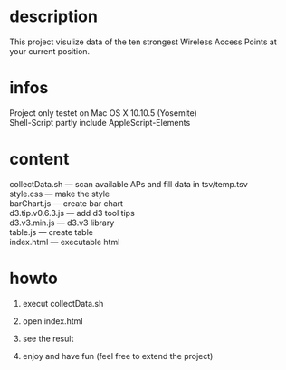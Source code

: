 # description
This project visulize data of the ten strongest Wireless Access Points at your current position.

# infos

Project only testet on Mac OS X 10.10.5 (Yosemite) <br/>
Shell-Script partly include AppleScript-Elements

# content

collectData.sh			— scan available APs and fill data in tsv/temp.tsv <br/>
style.css           — make the style <br/>
barChart.js         — create bar chart <br/>
d3.tip.v0.6.3.js    — add d3 tool tips <br/>
d3.v3.min.js        — d3.v3 library <br/>
table.js            — create table <br/>
index.html          — executable html <br/>

# howto

1. execut collectData.sh	<br/>

2. open index.html <br/>

3. see the result<br/>

4. enjoy and have fun (feel free to extend the project)<br/>

